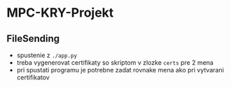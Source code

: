# MPC-KRY-Projekt

## FileSending
- spustenie z `./app.py`
- treba vygenerovat certifikaty so skriptom v zlozke `certs` pre 2 mena
- pri spustati programu je potrebne zadat rovnake mena ako pri vytvarani certifikatov
